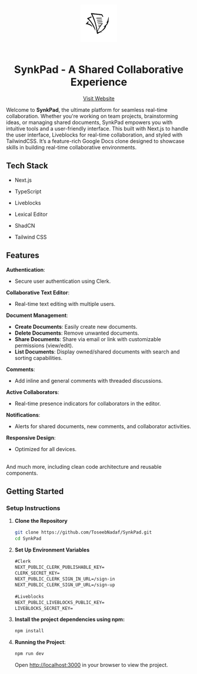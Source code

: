 <div align="center">
    <img src="https://raw.githubusercontent.com/ToseebNadaf/SynkPad/refs/heads/master/public/assets/images/logo.jpg" alt="BlogSync Logo" width="100" height="100">
    <br />
    <br />
  <h1 align="center">SynkPad - A Shared Collaborative Experience</h1>

  <p align="center">
    <a href="">Visit Website</a>
  </p>
</div>

 Welcome to **SynkPad**, the ultimate platform for seamless real-time collaboration. Whether you're working on team projects, brainstorming ideas, or managing shared documents, SynkPad empowers you with intuitive tools and a user-friendly interface. This built with Next.js to handle the user interface, Liveblocks for real-time collaboration, and styled with TailwindCSS. It’s a feature-rich Google Docs clone designed to showcase skills in building real-time collaborative environments.

 ## Tech Stack

 - Next.js

 - TypeScript

 - Liveblocks

 - Lexical Editor

 - ShadCN

 - Tailwind CSS

## Features

  **Authentication**: 
  - Secure user authentication using Clerk.
  
  **Collaborative Text Editor**: 
  - Real-time text editing with multiple users.

  **Document Management**: 
  - **Create Documents**: Easily create new documents.
  - **Delete Documents**: Remove unwanted documents.
  - **Share Documents**: Share via email or link with customizable permissions (view/edit).
  - **List Documents**: Display owned/shared documents with search and sorting capabilities.

  **Comments**: 
  - Add inline and general comments with threaded discussions.
  
  **Active Collaborators**: 
  - Real-time presence indicators for collaborators in the editor.

  **Notifications**: 
  - Alerts for shared documents, new comments, and collaborator activities.
  
  **Responsive Design**: 
  - Optimized for all devices.

<br/>
And much more, including clean code architecture and reusable components.

## Getting Started
### Setup Instructions

1. **Clone the Repository**
   ```bash
   git clone https://github.com/ToseebNadaf/SynkPad.git
   cd SynkPad
2. **Set Up Environment Variables**
    ```env
    #Clerk
    NEXT_PUBLIC_CLERK_PUBLISHABLE_KEY=
    CLERK_SECRET_KEY=
    NEXT_PUBLIC_CLERK_SIGN_IN_URL=/sign-in
    NEXT_PUBLIC_CLERK_SIGN_UP_URL=/sign-up

    #Liveblocks
    NEXT_PUBLIC_LIVEBLOCKS_PUBLIC_KEY=
    LIVEBLOCKS_SECRET_KEY=
    ```
1. **Install the project dependencies using npm:** 
   ```bash
   npm install
2. **Running the Project**: 
   ```bash
   npm run dev
   ```
   Open [http://localhost:3000](http://localhost:3000) in your browser to view the project.